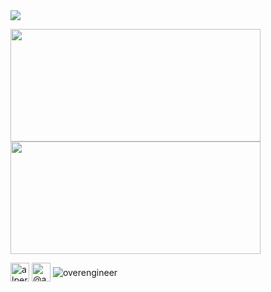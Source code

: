 <img src="https://memegenerator.net/img/instances/63347363.jpg"/>

<p>
<span align="left">
<img src="https://github-readme-stats.vercel.app/api?username=overengineer&layout=compact&show_icons=true&theme=github_dark&hide_border=true" height=180 width=400/>
</span>
<span align="right">
<img src="https://github-readme-stats.vercel.app/api/top-langs/?username=overengineer&layout=compact&hide=html&theme=github_dark&hide_border=true" height=180 width=400/>
</span>
</p>

<p>

<span>
  <span>
<a href="https://linkedin.com/in/alpersaidsoylu" target="blank"><img align="center" src="https://img.icons8.com/fluency/48/000000/linkedin.png" alt="alpersaidsoylu" height="30" width="30" /></a>
</span>
<span>
<a href="https://medium.com/@asoylu" target="blank"><img align="center" src="https://img.icons8.com/nolan/48/medium-new.png" alt="@asoylu" height="30" width="30" /></a>
</span>
  
  </span>
  <span>
<span> <img align=center src="https://komarev.com/ghpvc/?username=overengineer" alt="overengineer" /> </span>
<span/>
</p>

